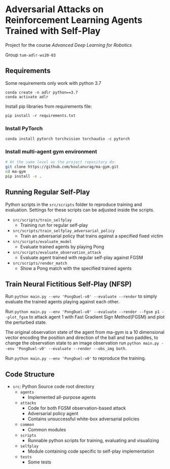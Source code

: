 # Adversarial Attacks on Reinforcement Learning Agents Trained with Self-Play

Project for the course *Advanced Deep Learning for Robotics*

Group `tum-adlr-ws20-03`

## Requirements

Some requirements only work with python 3.7

```
conda create -n adlr python==3.7
conda activate adlr
```

Install pip libraries from requirements file:

```
pip install -r requirements.txt
```

### Install PyTorch

```
conda install pytorch torchvision torchaudio -c pytorch
```


### Install multi-agent gym environment

``` bash
# At the same level as the project repository do:
git clone https://github.com/koulanurag/ma-gym.git
cd ma-gym
pip install -e .
```

## Running Regular Self-Play

Python scripts in the `src/scripts` folder to reproduce training and evaluation.
Settings for these scripts can be adjusted inside the scripts.

- `src/scripts/train_selfplay`
    - Training run for regular self-play
- `src/scripts/train_selfplay_adversarial_policy`
    - Train an adversarial policy that trains against a specified fixed victim
- `src/scripts/evaluate_model`
    - Evaluate trained agents by playing Pong
- `src/scripts/evaluate_observation_attack`
    - Evaluate agent trained with regular self-play against FGSM
- `src/scripts/render_match`
    - Show a Pong match with the specified trained agents
    

## Train Neural Fictitious Self-Play (NFSP)

Run `python main.py --env 'PongDuel-v0' --evaluate --render` to simply evaluate the trained agents playing against each other.

Run `python main.py --env 'PongDuel-v0' --evaluate --render --fgsm p1 --plot_fgsm` to attack agent 1 with Fast Gradient Sign Method(FGSM) and plot the perturbed state.

The original observation state of the agent from ma-gym is a 10 dimensional vector encoding the position and direction of the ball and two paddles, to change the observation state to an image observation run `python main.py --env 'PongDuel-v0' --evaluate --render --obs_img both`.

Run `python main.py --env 'PongDuel-v0'` to reproduce the training.

## Code Structure

- `src`: Python Source code root directory
    - `agents`
        - Implemented all-purpose agents
    - `attacks`
        - Code for both FGSM observation-based attack
        - Adversarial policy agent
        - Contains unsuccessful white-box adversarial policies
    - `common`
        - Common modules
    - `scripts`
        - Runnable python scripts for training, evaluating and visualizing
    - `selfplay`
        - Module containing code specific to self-play implementation
    - `tests`
        - Some tests
